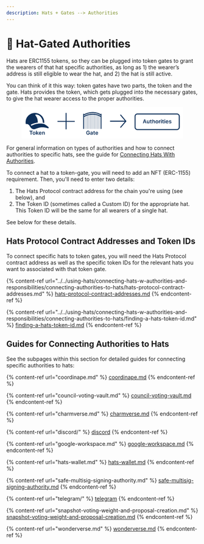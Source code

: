 ```yaml
---
description: Hats + Gates --> Authorities
---
```


# 🔐 Hat-Gated Authorities

Hats are ERC1155 tokens, so they can be plugged into token gates to grant the wearers of that hat specific authorities, as long as 1) the wearer’s address is still eligible to wear the hat, and 2) the hat is still active.

You can think of it this way: token gates have two parts, the token and the gate. Hats provides the token, which gets plugged into the necessary gates, to give the hat wearer access to the proper authorities.

<figure><img src="../../.gitbook/assets/Group 167 (2).png" alt=""><figcaption></figcaption></figure>

For general information on types of authorities and how to connect authorities to specific hats, see the guide for [Connecting Hats With Authorities](../../using-hats/connecting-hats-w-authorities-and-responsibilities/).

To connect a hat to a token-gate, you will need to add an NFT (ERC-1155) requirement. Then, you'll need to enter two details:

1. The Hats Protocol contract address for the chain you're using (see below), and
2. The Token ID (sometimes called a Custom ID) for the appropriate hat. This Token ID will be the same for all wearers of a single hat.

See below for these details.

## Hats Protocol Contract Addresses and Token IDs

To connect specific hats to token gates, you will need the Hats Protocol contract address as well as the specific token IDs for the relevant hats you want to associated with that token gate.&#x20;

{% content-ref url="../../using-hats/connecting-hats-w-authorities-and-responsibilities/connecting-authorities-to-hats/hats-protocol-contract-addresses.md" %}
[hats-protocol-contract-addresses.md](../../using-hats/connecting-hats-w-authorities-and-responsibilities/connecting-authorities-to-hats/hats-protocol-contract-addresses.md)
{% endcontent-ref %}

{% content-ref url="../../using-hats/connecting-hats-w-authorities-and-responsibilities/connecting-authorities-to-hats/finding-a-hats-token-id.md" %}
[finding-a-hats-token-id.md](../../using-hats/connecting-hats-w-authorities-and-responsibilities/connecting-authorities-to-hats/finding-a-hats-token-id.md)
{% endcontent-ref %}

## Guides for Connecting Authorities to Hats

See the subpages within this section for detailed guides for connecting specific authorities to hats:

{% content-ref url="coordinape.md" %}
[coordinape.md](coordinape.md)
{% endcontent-ref %}

{% content-ref url="council-voting-vault.md" %}
[council-voting-vault.md](council-voting-vault.md)
{% endcontent-ref %}

{% content-ref url="charmverse.md" %}
[charmverse.md](charmverse.md)
{% endcontent-ref %}

{% content-ref url="discord/" %}
[discord](discord/)
{% endcontent-ref %}

{% content-ref url="google-workspace.md" %}
[google-workspace.md](google-workspace.md)
{% endcontent-ref %}

{% content-ref url="hats-wallet.md" %}
[hats-wallet.md](hats-wallet.md)
{% endcontent-ref %}

{% content-ref url="safe-multisig-signing-authority.md" %}
[safe-multisig-signing-authority.md](safe-multisig-signing-authority.md)
{% endcontent-ref %}

{% content-ref url="telegram/" %}
[telegram](telegram/)
{% endcontent-ref %}

{% content-ref url="snapshot-voting-weight-and-proposal-creation.md" %}
[snapshot-voting-weight-and-proposal-creation.md](snapshot-voting-weight-and-proposal-creation.md)
{% endcontent-ref %}

{% content-ref url="wonderverse.md" %}
[wonderverse.md](wonderverse.md)
{% endcontent-ref %}
